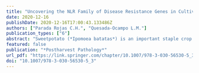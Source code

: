 ```yaml
---
title: "Uncovering the NLR Family of Disease Resistance Genes in Cultivated Sweetpotato and Wild Relatives"
date: 2020-12-16
publishDate: 2020-12-16T17:00:43.133486Z
authors: ["Parada Rojas C.H.", "Quesada-Ocampo L.M."]
publication_types: ["6"]
abstract: "Sweetpotato (*Ipomoea batatas*) is an important staple crop cultivated on every continent except Antarctica. Awareness of sweetpotato nutritional benefits have led to an increase in consumption in the United States (US) and Europe. Despite continued implementation of disease management strategies, the fungal pathogen *Ceratocystis fimbriata* persists as a significant threat to the sweetpotato industry in the US. The presence of few breeding programs, limited knowledge of resistance, and the hexaploid nature of sweetpotato pose challenges to develop resistant lines. Plants possess an innate immune system with disease resistance (R) genes encoding for proteins that recognize pathogen effectors during infection. An important class of resistance gene contains nucleotide-binding and leucine-rich repeat domains, NLRs. Here, we review state of the art knowledge of sweetpotato NLRs as well as novel methods to predict NLRs in plant genomes. Despite the availability of chemical control options, fungicide use is becoming limited due to changes in regulation and the evolution of pathogen resistance to chemicals. Deployment of host resistance represents a desirable tool to decrease crop losses due to plant pathogens. NLR gene annotations provide significant insight into the resistome and a first step towards identifying genes effective for control of major plant pathogens of sweetpotato."
featured: false
publication: "*Postharvest Pathology*"
url_pdf: "https://link.springer.com/chapter/10.1007/978-3-030-56530-5_3"
doi: "10.1007/978-3-030-56530-5_3"
---
```






